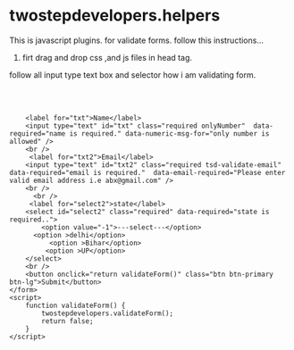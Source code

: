 # twostepdevelopers.helpers
This is javascript plugins. for validate forms.
follow this instructions...

1. firt drag and drop css ,and js files in head tag.

follow all input type text box and selector how i am validating form.


<!DOCTYPE html>
<html xmlns="http://www.w3.org/1999/xhtml">
<head runat="server">
    <title>validation</title>
    <link href="vendors/bootstrap/dist/css/bootstrap.css" rel="stylesheet" />
     <link href="/helpers/twostepdevelopers.helpers.css" rel="stylesheet" />
<script src="/jquery.js"></script>
<script src="/helpers/twostepdevelopers.helpers.css/twostepdevelopers.helpers.js"></script
   
</head>

<body class="container">
    <br />
    <br />
    <form>
       
        <label for="txt">Name</label>
        <input type="text" id="txt" class="required onlyNumber"  data-required="name is required." data-numeric-msg-for="only number is allowed" />
        <br />
         <label for="txt2">Email</label>
        <input type="text" id="txt2" class="required tsd-validate-email" data-required="email is required."  data-email-required="Please enter valid email address i.e abx@gmail.com" />
        <br />
          <br />
         <label for="select2">state</label>
        <select id="select2" class="required" data-required="state is required..">
            <option value="-1">---select---</option>
          <option >delhi</option>
              <option >Bihar</option>
             <option >UP</option>
        </select>
        <br />
        <button onclick="return validateForm()" class="btn btn-primary btn-lg">Submit</button>
    </form>
    <script>
        function validateForm() {
            twostepdevelopers.validateForm();
            return false;
        }
    </script>
</body>
   
</html>
